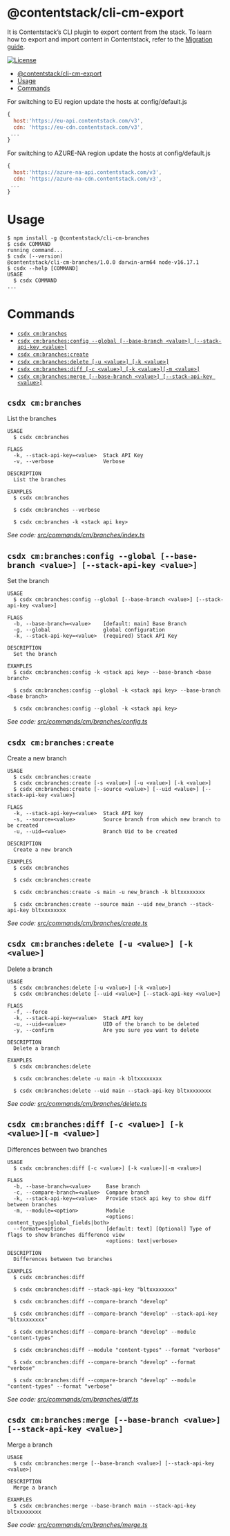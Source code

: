 # @contentstack/cli-cm-export

It is Contentstack’s CLI plugin to export content from the stack. To learn how to export and import content in Contentstack, refer to the [Migration guide](https://www.contentstack.com/docs/developers/cli/migration/).

[![License](https://img.shields.io/npm/l/@contentstack/cli)](https://github.com/contentstack/cli/blob/main/LICENSE)

<!-- toc -->
* [@contentstack/cli-cm-export](#contentstackcli-cm-export)
* [Usage](#usage)
* [Commands](#commands)
<!-- tocstop -->

For switching to EU region update the hosts at config/default.js

```js
{
  host:'https://eu-api.contentstack.com/v3',
  cdn: 'https://eu-cdn.contentstack.com/v3',
 ...
}
```

For switching to AZURE-NA region update the hosts at config/default.js

```js
{
  host:'https://azure-na-api.contentstack.com/v3',
  cdn: 'https://azure-na-cdn.contentstack.com/v3',
 ...
}
```

# Usage

<!-- usage -->
```sh-session
$ npm install -g @contentstack/cli-cm-branches
$ csdx COMMAND
running command...
$ csdx (--version)
@contentstack/cli-cm-branches/1.0.0 darwin-arm64 node-v16.17.1
$ csdx --help [COMMAND]
USAGE
  $ csdx COMMAND
...
```
<!-- usagestop -->

# Commands

<!-- commands -->
* [`csdx cm:branches`](#csdx-cmbranches)
* [`csdx cm:branches:config --global [--base-branch <value>] [--stack-api-key <value>]`](#csdx-cmbranchesconfig---global---base-branch-value---stack-api-key-value)
* [`csdx cm:branches:create`](#csdx-cmbranchescreate)
* [`csdx cm:branches:delete [-u <value>] [-k <value>]`](#csdx-cmbranchesdelete--u-value--k-value)
* [`csdx cm:branches:diff [-c <value>] [-k <value>][-m <value>]`](#csdx-cmbranchesdiff--c-value--k-value-m-value)
* [`csdx cm:branches:merge [--base-branch <value>] [--stack-api-key <value>]`](#csdx-cmbranchesmerge---base-branch-value---stack-api-key-value)

## `csdx cm:branches`

List the branches

```
USAGE
  $ csdx cm:branches

FLAGS
  -k, --stack-api-key=<value>  Stack API Key
  -v, --verbose                Verbose

DESCRIPTION
  List the branches

EXAMPLES
  $ csdx cm:branches

  $ csdx cm:branches --verbose

  $ csdx cm:branches -k <stack api key>
```

_See code: [src/commands/cm/branches/index.ts](https://github.com/contentstack/cli/blob/main/packages/contentstack-export/src/commands/cm/branches/index.ts)_

## `csdx cm:branches:config --global [--base-branch <value>] [--stack-api-key <value>]`

Set the branch

```
USAGE
  $ csdx cm:branches:config --global [--base-branch <value>] [--stack-api-key <value>]

FLAGS
  -b, --base-branch=<value>    [default: main] Base Branch
  -g, --global                 global configuration
  -k, --stack-api-key=<value>  (required) Stack API Key

DESCRIPTION
  Set the branch

EXAMPLES
  $ csdx cm:branches:config -k <stack api key> --base-branch <base branch>

  $ csdx cm:branches:config --global -k <stack api key> --base-branch <base branch>

  $ csdx cm:branches:config --global -k <stack api key>
```

_See code: [src/commands/cm/branches/config.ts](https://github.com/contentstack/cli/blob/main/packages/contentstack-export/src/commands/cm/branches/config.ts)_

## `csdx cm:branches:create`

Create a new branch

```
USAGE
  $ csdx cm:branches:create
  $ csdx cm:branches:create [-s <value>] [-u <value>] [-k <value>]
  $ csdx cm:branches:create [--source <value>] [--uid <value>] [--stack-api-key <value>]

FLAGS
  -k, --stack-api-key=<value>  Stack API key
  -s, --source=<value>         Source branch from which new branch to be created
  -u, --uid=<value>            Branch Uid to be created

DESCRIPTION
  Create a new branch

EXAMPLES
  $ csdx cm:branches

  $ csdx cm:branches:create

  $ csdx cm:branches:create -s main -u new_branch -k bltxxxxxxxx

  $ csdx cm:branches:create --source main --uid new_branch --stack-api-key bltxxxxxxxx
```

_See code: [src/commands/cm/branches/create.ts](https://github.com/contentstack/cli/blob/main/packages/contentstack-export/src/commands/cm/branches/create.ts)_

## `csdx cm:branches:delete [-u <value>] [-k <value>]`

Delete a branch

```
USAGE
  $ csdx cm:branches:delete [-u <value>] [-k <value>]
  $ csdx cm:branches:delete [--uid <value>] [--stack-api-key <value>]

FLAGS
  -f, --force
  -k, --stack-api-key=<value>  Stack API key
  -u, --uid=<value>            UID of the branch to be deleted
  -y, --confirm                Are you sure you want to delete

DESCRIPTION
  Delete a branch

EXAMPLES
  $ csdx cm:branches:delete

  $ csdx cm:branches:delete -u main -k bltxxxxxxxx

  $ csdx cm:branches:delete --uid main --stack-api-key bltxxxxxxxx
```

_See code: [src/commands/cm/branches/delete.ts](https://github.com/contentstack/cli/blob/main/packages/contentstack-export/src/commands/cm/branches/delete.ts)_

## `csdx cm:branches:diff [-c <value>] [-k <value>][-m <value>]`

Differences between two branches

```
USAGE
  $ csdx cm:branches:diff [-c <value>] [-k <value>][-m <value>]

FLAGS
  -b, --base-branch=<value>     Base branch
  -c, --compare-branch=<value>  Compare branch
  -k, --stack-api-key=<value>   Provide stack api key to show diff between branches
  -m, --module=<option>         Module
                                <options: content_types|global_fields|both>
  --format=<option>             [default: text] [Optional] Type of flags to show branches difference view
                                <options: text|verbose>

DESCRIPTION
  Differences between two branches

EXAMPLES
  $ csdx cm:branches:diff

  $ csdx cm:branches:diff --stack-api-key "bltxxxxxxxx"

  $ csdx cm:branches:diff --compare-branch "develop"

  $ csdx cm:branches:diff --compare-branch "develop" --stack-api-key "bltxxxxxxxx"

  $ csdx cm:branches:diff --compare-branch "develop" --module "content-types"

  $ csdx cm:branches:diff --module "content-types" --format "verbose"

  $ csdx cm:branches:diff --compare-branch "develop" --format "verbose"

  $ csdx cm:branches:diff --compare-branch "develop" --module "content-types" --format "verbose"
```

_See code: [src/commands/cm/branches/diff.ts](https://github.com/contentstack/cli/blob/main/packages/contentstack-export/src/commands/cm/branches/diff.ts)_

## `csdx cm:branches:merge [--base-branch <value>] [--stack-api-key <value>]`

Merge a branch

```
USAGE
  $ csdx cm:branches:merge [--base-branch <value>] [--stack-api-key <value>]

DESCRIPTION
  Merge a branch

EXAMPLES
  $ csdx cm:branches:merge --base-branch main --stack-api-key bltxxxxxxxx
```

_See code: [src/commands/cm/branches/merge.ts](https://github.com/contentstack/cli/blob/main/packages/contentstack-export/src/commands/cm/branches/merge.ts)_
<!-- commandsstop -->
